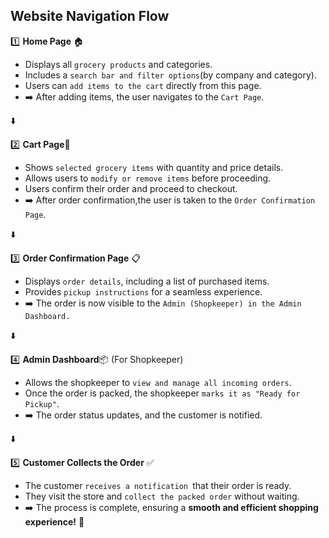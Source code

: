 ## Website Navigation Flow
1️⃣ **Home Page** 🏠
- Displays all ```grocery products``` and categories.
- Includes a ```search bar and filter options```(by company and category).
- Users can ```add items to the cart``` directly from this page.
- ➡️ After adding items, the user navigates to the ```Cart Page```.
 
⬇️

2️⃣ **Cart Page**🛒

- Shows ```selected grocery items``` with quantity and price details.
- Allows users to ```modify or remove items``` before proceeding.
- Users confirm their order and proceed to checkout.
- ➡️ After order confirmation,the user is taken to the ```Order Confirmation Page```.

⬇️

3️⃣ **Order Confirmation Page** 📋

- Displays ```order details```, including a list of purchased items.
- Provides ```pickup instructions``` for a seamless experience.
- ➡️ The order is now visible to the ```Admin (Shopkeeper) in the Admin Dashboard.```

⬇️

4️⃣ **Admin Dashboard**📦 (For Shopkeeper)

- Allows the shopkeeper to ```view and manage all incoming orders```.
- Once the order is packed, the shopkeeper ```marks it as "Ready for Pickup"```.
- ➡️ The order status updates, and the customer is notified.

⬇️

5️⃣ **Customer Collects the Order** ✅

- The customer ```receives a notification ```that their order is ready.
- They visit the store and ```collect the packed order``` without waiting.
- ➡️ The process is complete, ensuring a **smooth and efficient shopping experience!** 🚀



